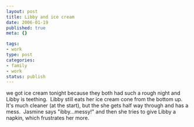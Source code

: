 ```yaml
--- 
layout: post
title: Libby and ice cream
date: 2006-01-19
published: true
meta: {}

tags: 
- work
type: post
categories: 
- family
- work
status: publish
---
```

we got ice cream tonight because they both had such a rough night and Libby is teething.  Libby still eats her ice cream cone from the bottom up.  It's much cleaner (at the start), but the she gets half way through and has a mess.  Jasmine says "ibby...messy!" and then she tries to give Libby a napkin, which frustrates her more.

